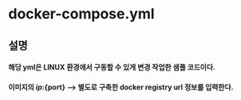 docker-compose.yml
============

## 설명
#### 해당 yml은 LINUX 환경에서 구동할 수 있게 변경 작업한 샘플 코드이다.
#### 이미지의 ${ip}:${port} --> 별도로 구축한 docker registry url 정보를 입력한다.

